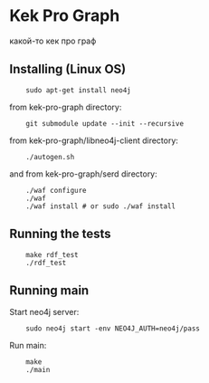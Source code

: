 # Kek Pro Graph
какой-то кек про граф

## Installing (Linux OS)

```
    sudo apt-get install neo4j
```
from kek-pro-graph directory:
```
    git submodule update --init --recursive
```
from kek-pro-graph/libneo4j-client directory:
```
    ./autogen.sh
```
and from kek-pro-graph/serd directory:
```
    ./waf configure
    ./waf
    ./waf install # or sudo ./waf install
```

## Running the tests

```
    make rdf_test
    ./rdf_test
```

## Running main

Start neo4j server:
```
    sudo neo4j start -env NEO4J_AUTH=neo4j/pass
```
Run main:
```
	make
	./main
```
